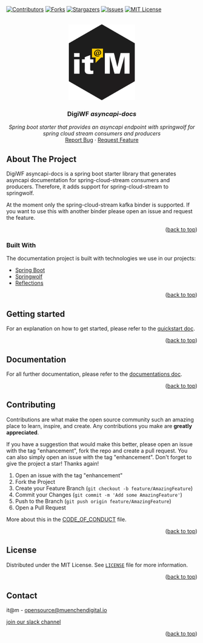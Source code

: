 <div id="top"></div>

<!-- PROJECT SHIELDS -->
[![Contributors][contributors-shield]][contributors-url]
[![Forks][forks-shield]][forks-url]
[![Stargazers][stars-shield]][stars-url]
[![Issues][issues-shield]][issues-url]
[![MIT License][license-shield]][license-url]

<!-- END OF PROJECT SHIELDS -->

<!-- PROJECT LOGO -->
<br />
<div align="center">
  <a href="#">
    <img src="images/logo.png" alt="Logo" height="200">
  </a>

<h3 align="center">DigiWF <i>asyncapi-docs</i></h3>

  <p align="center">
    <i>Spring boot starter that provides an asyncapi endpoint with springwolf for spring cloud stream consumers and producers</i>
    <br /><a href="https://github.com/it-at-m/digiwf-asyncapi-docs/issues">Report Bug</a>
    ·
    <a href="https://github.com/it-at-m/digiwf-asyncapi-docs/issues">Request Feature</a>
  </p>
</div>

<!-- ABOUT THE PROJECT -->
## About The Project

DigiWF asyncapi-docs is a spring boot starter library that generates asyncapi documentation for spring-cloud-stream consumers and producers.
Therefore, it adds support for spring-cloud-stream to springwolf.

At the moment only the spring-cloud-stream kafka binder is supported. If you want to use this with another binder please open an issue and request the feature.

<p align="right">(<a href="#top">back to top</a>)</p>

### Built With

The documentation project is built with technologies we use in our projects:

* [Spring Boot](https://spring.io/projects/spring-boot)
* [Springwolf](https://github.com/springwolf/springwolf-core)
* [Reflections](https://github.com/ronmamo/reflections)

<p align="right">(<a href="#top">back to top</a>)</p>

## Getting started

For an explanation on how to get started, please refer to the [quickstart doc](docs/quickstart.md).

<p align="right">(<a href="#top">back to top</a>)</p>

## Documentation

For all further documentation, please refer to the [documentations doc](docs/documentation.md).

<p align="right">(<a href="#top">back to top</a>)</p>

<!-- CONTRIBUTING -->
## Contributing

Contributions are what make the open source community such an amazing place to learn, inspire, and create. Any contributions you make are **greatly appreciated**.

If you have a suggestion that would make this better, please open an issue with the tag "enhancement", fork the repo and create a pull request. You can also simply open an issue with the tag "enhancement".
Don't forget to give the project a star! Thanks again!

1. Open an issue with the tag "enhancement"
2. Fork the Project
3. Create your Feature Branch (`git checkout -b feature/AmazingFeature`)
4. Commit your Changes (`git commit -m 'Add some AmazingFeature'`)
5. Push to the Branch (`git push origin feature/AmazingFeature`)
6. Open a Pull Request

More about this in the [CODE_OF_CONDUCT](/CODE_OF_CONDUCT.md) file.

<p align="right">(<a href="#top">back to top</a>)</p>


<!-- LICENSE -->
## License

Distributed under the MIT License. See [`LICENSE`](/LICENSE) file for more information.

<p align="right">(<a href="#top">back to top</a>)</p>



<!-- CONTACT -->
## Contact

it@m - opensource@muenchendigital.io

[join our slack channel](https://join.slack.com/t/digiwf/shared_invite/zt-14jxazj1j-jq0WNtXp7S7HAwJA7tKgpw)

<p align="right">(<a href="#top">back to top</a>)</p>


<!-- MARKDOWN LINKS & IMAGES -->
<!-- https://www.markdownguide.org/basic-syntax/#reference-style-links -->

[contributors-shield]: https://img.shields.io/github/contributors/it-at-m/digiwf-asyncapi-docs-starter.svg?style=for-the-badge

[contributors-url]: https://github.com/it-at-m/digiwf-asyncapi-docs-starter/graphs/contributors

[forks-shield]: https://img.shields.io/github/forks/it-at-m/digiwf-asyncapi-docs-starter.svg?style=for-the-badge

[forks-url]: https://github.com/it-at-m/digiwf-asyncapi-docs-starter/network/members

[stars-shield]: https://img.shields.io/github/stars/it-at-m/digiwf-asyncapi-docs-starter.svg?style=for-the-badge

[stars-url]: https://github.com/it-at-m/digiwf-asyncapi-docs-starter/stargazers

[issues-shield]: https://img.shields.io/github/issues/it-at-m/digiwf-asyncapi-docs-starter.svg?style=for-the-badge

[issues-url]: https://github.com/it-at-m/digiwf-asyncapi-docs-starter/issues

[license-shield]: https://img.shields.io/github/license/it-at-m/digiwf-asyncapi-docs-starter.svg?style=for-the-badge

[license-url]: https://github.com/it-at-m/digiwf-asyncapi-docs-starter/blob/master/LICENSE
